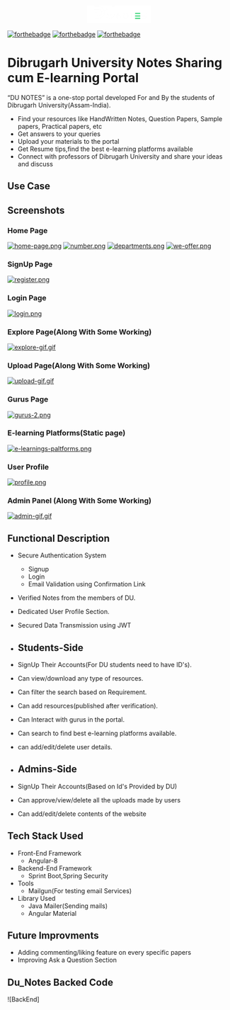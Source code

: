 

<p align="center">
    <img src="src/assets/images/logo-2.png"/>   
</p>

[![forthebadge](https://forthebadge.com/images/badges/open-source.svg)](https://forthebadge.com)
[![forthebadge](https://forthebadge.com/images/badges/built-with-love.svg)](https://forthebadge.com)
[![forthebadge](https://forthebadge.com/images/badges/makes-people-smile.svg)](https://forthebadge.com)

# Dibrugarh University Notes Sharing cum E-learning Portal


“DU NOTES” is a one-stop portal developed For and By the students of Dibrugarh University(Assam-India).

- Find your resources like HandWritten Notes, Question Papers, Sample papers, Practical papers, etc
- Get answers to your queries
- Upload your materials to the portal
- Get Resume tips,find the best e-learning platforms available
- Connect with professors of Dibrugarh University and share your ideas and discuss

## Use Case
 

## Screenshots

### Home Page

[![home-page.png](https://i.postimg.cc/LsPGBBvb/home-page.png)](https://postimg.cc/mcbdT9vY)
[![number.png](https://i.postimg.cc/bvLk546D/number.png)](https://postimg.cc/HJcrcv1d)
[![departments.png](https://i.postimg.cc/qMnmFM2N/departments.png)](https://postimg.cc/tYqtZbSb)
[![we-offer.png](https://i.postimg.cc/mDtjybb2/we-offer.png)](https://postimg.cc/8JgL1gJq)

### SignUp Page
[![register.png](https://i.postimg.cc/RCf9dSr6/register.png)](https://postimg.cc/bdzKNjwp)

### Login Page
[![login.png](https://i.postimg.cc/7YwvNSMd/login.png)](https://postimg.cc/mhX6Lzny)

### Explore Page(Along With Some Working)

[![explore-gif.gif](https://i.postimg.cc/Kzp0L1BY/explore-gif.gif)](https://postimg.cc/bDb0fN6X)

### Upload Page(Along With Some Working)

[![upload-gif.gif](https://i.postimg.cc/Y2GPYwqC/upload-gif.gif)](https://postimg.cc/K4bQhwM6)

### Gurus Page

[![gurus-2.png](https://i.postimg.cc/KcBNmc8B/gurus-2.png)](https://postimg.cc/Yj2g3HgC)

### E-learning Platforms(Static page)

[![e-learnings-paltforms.png](https://i.postimg.cc/pdmf4RS9/e-learnings-paltforms.png)](https://postimg.cc/B8GP194s)

### User Profile

[![profile.png](https://i.postimg.cc/vm3jXKhN/profile.png)](https://postimg.cc/kVRfgfkQ)

### Admin Panel (Along With Some Working)

[![admin-gif.gif](https://i.postimg.cc/VvDctNTd/admin-gif.gif)](https://postimg.cc/H8cKDTTg)
## Functional Description
- Secure Authentication System
     - Signup
     - Login
     - Email Validation using Confirmation Link
- Verified Notes from the members of DU.
- Dedicated User Profile Section.    
- Secured Data Transmission using JWT 


- ## Students-Side
- SignUp Their Accounts(For DU students need to have ID's).
- Can view/download any type of resources.
- Can filter the search based on Requirement.
- Can add resources(published after verification).
- Can Interact with gurus in the portal.
- Can search to find best e-learning platforms available. 
- can add/edit/delete user details.

- ## Admins-Side
- SignUp Their Accounts(Based on Id's Provided by DU)
- Can approve/view/delete all the uploads made by users
- Can add/edit/delete contents of the website

## Tech Stack Used
- Front-End Framework
    - Angular-8
- Backend-End Framework
    - Sprint Boot,Spring Security  
- Tools
  - Mailgun(For testing email Services)
- Library Used
  - Java Mailer(Sending mails)
  - Angular Material

## Future Improvments
- Adding commenting/liking feature on every specific papers
- Improving Ask a Question Section 

## Du_Notes Backed Code
![BackEnd]
